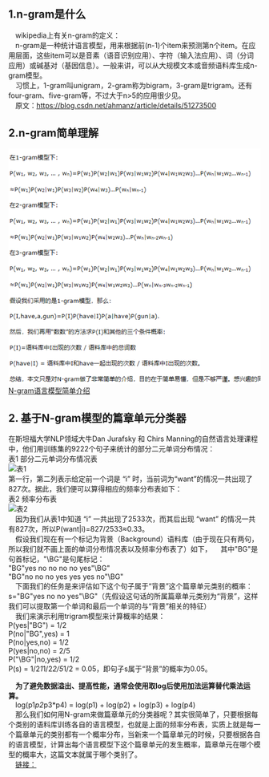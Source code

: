 ## 1.n-gram是什么   
&emsp;wikipedia上有关n-gram的定义：      
&emsp;n-gram是一种统计语言模型，用来根据前(n-1)个item来预测第n个item。在应用层面，这些item可以是音素（语音识别应用）、字符（输入法应用）、词（分词应用）或碱基对（基因信息）。一般来讲，可以从大规模文本或音频语料库生成n-gram模型。    
&emsp;习惯上，1-gram叫unigram，2-gram称为bigram，3-gram是trigram。还有four-gram、five-gram等，不过大于n>5的应用很少见。   
&emsp;原文：https://blog.csdn.net/ahmanz/article/details/51273500    
    
## 2.n-gram简单理解   
![n-gram简单理解](./images/n-gram简单理解.png)   
[N-gram语言模型简单介绍 ](https://www.cnblogs.com/wzm-xu/p/4229819.html)   
## 2. 基于N-gram模型的篇章单元分类器   
在斯坦福大学NLP领域大牛Dan Jurafsky 和 Chirs Manning的自然语言处理课程中，他们用训练集的9222个句子来统计的部分二元单词分布情况：   
表1 部分二元单词分布情况表   
![表1](./images/表1.png)    
第一行，第二列表示给定前一个词是 “i” 时，当前词为“want”的情况一共出现了827次。据此，我们便可以算得相应的频率分布表如下：   
表2 频率分布表   
![表2](./images/表2.png)   
&emsp;因为我们从表1中知道 “i” 一共出现了2533次，而其后出现 “want” 的情况一共有827次，所以P(want|i)=827/2533≈0.33。   
&emsp;假设我们现在有一个标记为背景（Background）语料库（由于现在只有两句，所以我们就不画上面的单词分布情况表以及频率分布表了）如下，
&emsp;其中"BG"是句首标记，"\BG"是句尾标记：   
"BG"yes no no no no yes"\BG"   
"BG"no no no yes yes yes no"\BG"   
&emsp;下面我们的任务是来评估如下这个句子属于“背景”这个篇章单元类别的概率：   
s="BG"yes no no yes"\BG"（先假设这句话的所属篇章单元类别为“背景”，这样我们可以提取第一个单词和最后一个单词的与“背景”相关的特征）   
&emsp;我们来演示利用trigram模型来计算概率的结果：   
P(yes|"BG") = 1/2   
P(no|"BG",yes) = 1   
P(no|yes,no) = 1/2  
P(yes|no,no) = 2/5   
P("\BG"|no,yes) = 1/2   
P(s) = 1/2*1*1/2*2/5*1/2 = 0.05，即句子s属于“背景”的概率为0.05。   
   
&emsp;**为了避免数据溢出、提高性能，通常会使用取log后使用加法运算替代乘法运算。**   
&emsp;log(p1*p2*p3*p4) = log(p1) + log(p2) + log(p3) + log(p4)    
&emsp;那么我们如何用N-gram来做篇章单元的分类器呢？其实很简单了，只要根据每个类别的语料库训练各自的语言模型，也就是上面的频率分布表，实质上就是每一个篇章单元的类别都有一个概率分布，当新来一个篇章单元的时候，只要根据各自的语言模型，计算出每个语言模型下这个篇章单元的发生概率，篇章单元在哪个模型的概率大，这篇文本就属于哪个类别了。     
&emsp;[链接：](https://www.imooc.com/article/20929)
